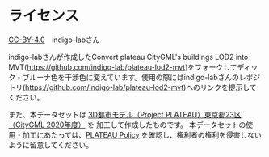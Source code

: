 # ライセンス

 [CC-BY-4.0](LICENSE)　indigo-labさん

indigo-labさんが作成したConvert plateau CityGML's buildings LOD2 into MVT(https://github.com/indigo-lab/plateau-lod2-mvt)をフォークしてディック・ブルーナ色を干渉色に変えています。使用の際にはindigo-labさんのレポジトリ(https://github.com/indigo-lab/plateau-lod2-mvt)へのリンクを提示してください。

また、本データセットは [3D都市モデル（Project PLATEAU）東京都23区（CityGML 2020年度）](https://www.geospatial.jp/ckan/dataset/plateau-tokyo23ku-citygml-2020) を
加工して作成したものです。
本データセットの使用・加工にあたっては、[PLATEAU Policy](https://www.mlit.go.jp/plateau/site-policy/) を確認し、権利者の権利を侵害しないように留意してください。

